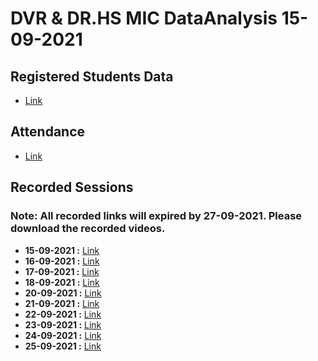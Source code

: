 # DVR & DR.HS MIC DataAnalysis 15-09-2021
## Registered Students Data
- [Link](https://docs.google.com/spreadsheets/d/1m7IHj5L4qCMQ2OLSuevX1vWDjMBB9yLAMPSH-b_CVxw/edit?usp=sharing)
## Attendance
- [Link](https://docs.google.com/spreadsheets/d/1YYaz5mcbcE_-4lP6STdRPDa5zZaxgQmnUwpTSWSNr_0/edit?usp=sharing)
## Recorded Sessions 
### Note: All recorded links will expired by 27-09-2021. Please download the recorded videos.
- **15-09-2021 :** [Link](https://transcripts.gotomeeting.com/#/s/2d66bf2c8b9ef9567af084fa70e17a9b4ca9aa6fc29d7fd3df8cc86cec2686bf)
- **16-09-2021 :** [Link](https://transcripts.gotomeeting.com/#/s/d0066eb6b1fb6b47b3dd88c149cd1324f639f4f07611fbe331284c9e38400aa4)
- **17-09-2021 :** [Link](https://transcripts.gotomeeting.com/#/s/babbf9f3fa4f3a0abd4e2af13ac949cfb58eb24f7614613b48a79a7a291a745c)
- **18-09-2021 :** [Link](https://transcripts.gotomeeting.com/#/s/14f84c14ae045ecf73e809e073a22ca9339db9b45ffd3042bca086e04c9525b8)
- **20-09-2021 :** [Link](https://transcripts.gotomeeting.com/#/s/99d828e4c456e18fa187416ea558e4405702fc28e965f09b041da0372573191f)
- **21-09-2021 :** [Link](https://transcripts.gotomeeting.com/#/s/2ff76686e2da370aae937e1e20330843f4816fae812f988bf5ef9639d3373747)
- **22-09-2021 :** [Link](https://transcripts.gotomeeting.com/#/s/001274b85cdcd551df4038471600eb4d3facf9b743e154267fb52a9cb98adf6e)
- **23-09-2021 :** [Link](https://transcripts.gotomeeting.com/#/s/c6576ebe5df6e683813bc981460372bf71bf40e17950b85534e0f5d92a17d391)
- **24-09-2021 :** [Link](https://transcripts.gotomeeting.com/#/s/dd0e6134e49f8e2a9cb8691921b012482d702a16d0148eeaa37e5fe908b73628)
- **25-09-2021 :** [Link](https://transcripts.gotomeeting.com/#/s/2a76e91aef405412f3bc228c44825c0e06ad3554eb09b38fa23e596a30b626c9)
